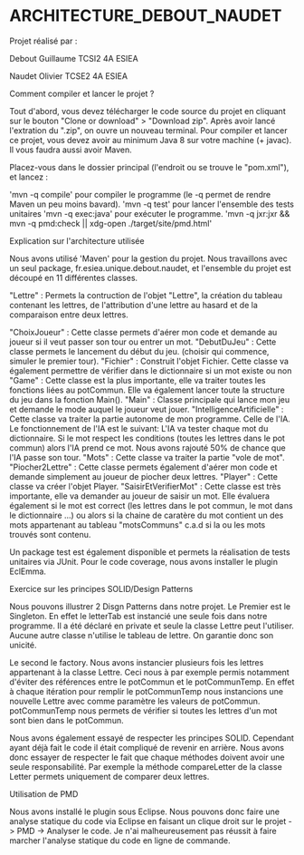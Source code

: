# ARCHITECTURE_DEBOUT_NAUDET

Projet réalisé par :

Debout Guillaume TCSI2 4A ESIEA 

Naudet Olivier TCSE2 4A ESIEA 


Comment compiler et lancer le projet ?


Tout d'abord, vous devez télécharger le code source du projet en cliquant sur le bouton "Clone or download" > "Download zip". Après avoir lancé l'extration du ".zip", on ouvre un nouveau terminal. Pour compiler et lancer ce projet, vous devez avoir au minimum Java 8 sur votre machine (+ javac). Il vous faudra aussi avoir Maven.

Placez-vous dans le dossier principal (l'endroit ou se trouve le "pom.xml"), et lancez :

'mvn -q compile' pour compiler le programme (le -q permet de rendre Maven un peu moins bavard).
'mvn -q test' pour lancer l'ensemble des tests unitaires
'mvn -q exec:java' pour exécuter le programme.
'mvn -q jxr:jxr && mvn -q pmd:check || xdg-open ./target/site/pmd.html'


Explication sur l'architecture utilisée

Nous avons utilisé 'Maven' pour la gestion du projet. Nous travaillons avec un seul package, fr.esiea.unique.debout.naudet, et l'ensemble du projet est découpé en 11 différentes classes.

"Lettre" : Permets la contruction de l'objet "Lettre", la création du tableau contenant les lettres, de l'attribution d'une lettre au hasard et de la comparaison entre deux lettres.

"ChoixJoueur" : Cette classe permets d'aérer mon code et demande au joueur si il veut passer son tour ou entrer un mot.
"DebutDuJeu" : Cette classe permets le lancement du début du jeu. (choisir qui commence, simuler le premier tour).
"Fichier" : Construit l'objet Fichier. Cette classe va également permettre de vérifier dans le dictionnaire si un mot existe ou non
"Game" : Cette classe est la plus importante, elle va traiter toutes les fonctions liées au potCommun. Elle va également lancer toute la structure du jeu dans la fonction Main().
"Main" : Classe principale qui lance mon jeu et demande le mode auquel le joueur veut jouer.
"IntelligenceArtificielle" : Cette classe va traiter la partie autonome de mon programme. Celle de l'IA. Le fonctionnement de l'IA est le suivant: L'IA va tester chaque mot du dictionnaire. Si le mot respect les conditions (toutes les lettres dans le pot commun) alors l'IA prend ce mot. Nous avons rajouté 50% de chance que l'IA passe son tour.
"Mots" : Cette classe va traiter la partie "vole de mot".
"Piocher2Lettre" : Cette classe permets également d'aérer mon code et demande simplement au joueur de piocher deux lettres.
"Player" : Cette classe va créer l'objet Player.
"SaisirEtVerifierMot" : Cette classe est très importante, elle va demander au joueur de saisir un mot. Elle évaluera également si le mot est correct (les lettres dans le pot commun, le mot dans le dictionnaire ...) ou alors si la chaine de caratère du mot contient un des mots appartenant au tableau "motsCommuns" c.a.d si la ou les mots trouvés sont contenu.

Un package test est également disponible et permets la réalisation de tests unitaires via JUnit.
Pour le code coverage, nous avons installer le plugin EclEmma.



Exercice sur les principes SOLID/Design Patterns

Nous pouvons illustrer 2 Disgn Patterns dans notre projet. 
Le Premier est le Singleton. En effet le letterTab est instancié une seule fois dans notre programme. Il a été déclaré en private et seule la classe Lettre peut l'utiliser. Aucune autre classe n'utilise le tableau de lettre. On garantie donc son unicité.

Le second le factory. Nous avons instancier plusieurs fois les lettres appartenant à la classe Lettre. Ceci nous à par exemple permis notamment d'éviter des références entre le potCommun et le potCommunTemp. En effet à chaque itération pour remplir le potCommunTemp nous instancions une nouvelle Lettre avec comme paramètre les valeurs de potCommun. potCommunTemp nous permets de vérifier si toutes les lettres d'un mot sont bien dans le potCommun. 

Nous avons également essayé de respecter les principes SOLID. Cependant ayant déjà fait le code il était compliqué de revenir en arrière. Nous avons donc essayer de respecter le fait que chaque méthodes doivent avoir une seule responsabilité. Par exemple la méthode compareLetter de la classe Letter permets uniquement de comparer deux lettres. 



Utilisation de PMD

Nous avons installé le plugin sous Eclipse. Nous pouvons donc faire une analyse statique du code via Eclipse en faisant un clique droit sur le projet -> PMD -> Analyser le code. Je n'ai malheureusement pas réussit à faire marcher l'analyse statique du code en ligne de commande. 























